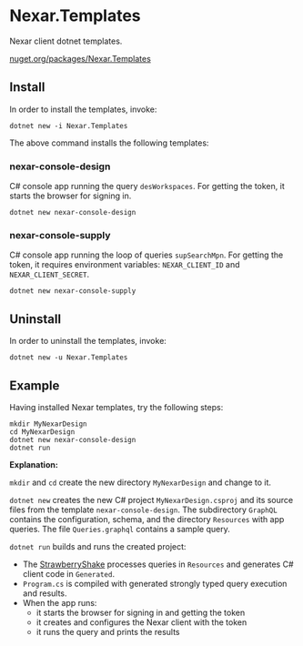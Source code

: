 # Nexar.Templates

Nexar client dotnet templates.

[nuget.org/packages/Nexar.Templates](https://www.nuget.org/packages/Nexar.Templates/)

## Install

In order to install the templates, invoke:

```
dotnet new -i Nexar.Templates
```

The above command installs the following templates:

### nexar-console-design

C# console app running the query `desWorkspaces`.
For getting the token, it starts the browser for signing in.

    dotnet new nexar-console-design

### nexar-console-supply

C# console app running the loop of queries `supSearchMpn`.
For getting the token, it requires environment variables:
`NEXAR_CLIENT_ID` and `NEXAR_CLIENT_SECRET`.

    dotnet new nexar-console-supply

## Uninstall

In order to uninstall the templates, invoke:

```
dotnet new -u Nexar.Templates
```

## Example

Having installed Nexar templates, try the following steps:

```
mkdir MyNexarDesign
cd MyNexarDesign
dotnet new nexar-console-design
dotnet run
```

**Explanation:**

`mkdir` and `cd` create the new directory `MyNexarDesign` and change to it.

`dotnet new` creates the new C# project `MyNexarDesign.csproj` and its source files from the template `nexar-console-design`.
The subdirectory `GraphQL` contains the configuration, schema, and the directory `Resources` with app queries.
The file `Queries.graphql` contains a sample query.

`dotnet run` builds and runs the created project:

[StrawberryShake]: https://github.com/ChilliCream/hotchocolate

- The [StrawberryShake] processes queries in `Resources` and generates C# client code in `Generated`.
- `Program.cs` is compiled with generated strongly typed query execution and results.
- When the app runs:
    - it starts the browser for signing in and getting the token
    - it creates and configures the Nexar client with the token
    - it runs the query and prints the results
